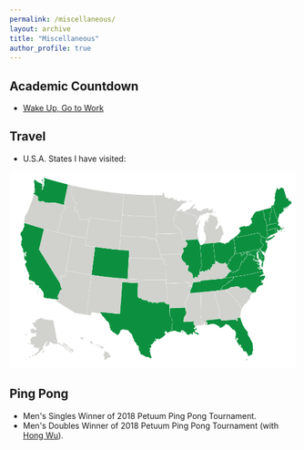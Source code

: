 ```yaml
---
permalink: /miscellaneous/
layout: archive
title: "Miscellaneous"
author_profile: true
---
```


**Academic Countdown**
------
* [Wake Up, Go to Work](http://aideadlines.org/?sub=ML,NLP,SP)

**Travel**
------
* U.S.A. States I have visited:
<div  align="left">
<img src='/images/US_States.png' width='540' height='346'>
</div>

**Ping Pong**
------
* Men's Singles Winner of 2018 Petuum Ping Pong Tournament.
* Men's Doubles Winner of 2018 Petuum Ping Pong Tournament (with [Hong Wu](https://github.com/xunzhang)).
